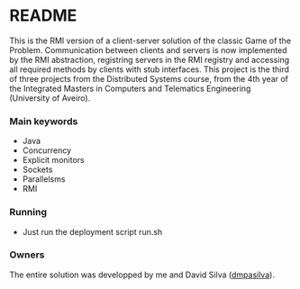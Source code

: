# README #

This is the RMI version of a client-server solution of the classic Game of the Problem. Communication between clients and servers is now implemented by the RMI abstraction, registring servers in the RMI registry and accessing all required methods by clients with stub interfaces.
This project is the third of three projects from the Distributed Systems course, from the 4th year of the Integrated Masters in Computers and Telematics Engineering (University of Aveiro).

### Main keywords ###
* Java
* Concurrency
* Explicit monitors
* Sockets
* Parallelsms
* RMI

### Running ###

* Just run the deployment script run.sh

### Owners ###

The entire solution was developped by me and David Silva ([dmpasilva](https://bitbucket.org/dmpasilva)).